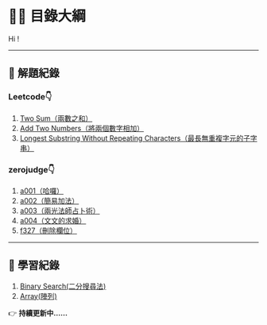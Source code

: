 # 🙋‍♂️ 目錄大綱

Hi !

---

## 📌 解題紀錄

### Leetcode👇

1. [Two Sum（兩數之和）](Leetcode/twosum.md)
2. [Add Two Numbers（將兩個數字相加）](Leetcode/addtwonumber.md)
3. [Longest Substring Without Repeating Characters（最長無重複字元的子字串）](Leetcode/Longest_Substring_Without_Repeating_Characters.md)

### zerojudge👇

1. [a001（哈囉）](zerojudge/a001.md)
2. [a002（簡易加法）](zerojudge/a002.md)
3. [a003（兩光法師占卜術）](zerojudge/a003.md)
4. [a004（文文的求婚）](zerojudge/a004.md)
5. [f327（刪除欄位）](zerojudge/f327.md)

---

## 📌 學習紀錄

1. [Binary Search(二分搜尋法)](Data_Structure/Binary_search.md)
2. [Array(陣列)](Data_Structure/Array.md)

👉 **持續更新中……**

